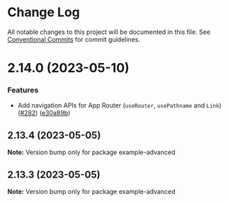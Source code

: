 # Change Log

All notable changes to this project will be documented in this file.
See [Conventional Commits](https://conventionalcommits.org) for commit guidelines.

# 2.14.0 (2023-05-10)


### Features

* Add navigation APIs for App Router (`useRouter`, `usePathname` and `Link`) ([#282](https://github.com/amannn/next-intl/issues/282)) ([e30a89b](https://github.com/amannn/next-intl/commit/e30a89b7079d31cfdefdd1a2d0c0a750adf3a6ce))





## 2.13.4 (2023-05-05)

**Note:** Version bump only for package example-advanced





## 2.13.3 (2023-05-05)

**Note:** Version bump only for package example-advanced

